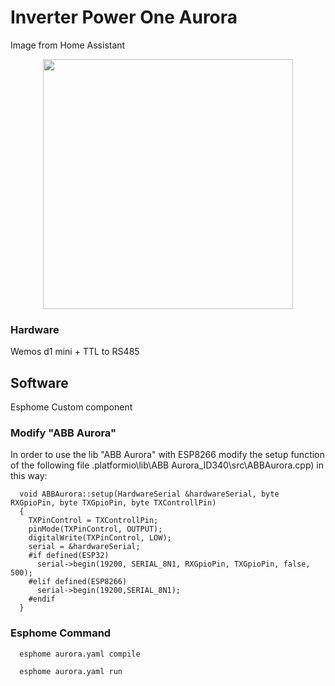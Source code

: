 # Inverter Power One Aurora
Image from Home Assistant
<p align="center">
   <a><img src='https://raw.githubusercontent.com/mttstt/Power-One-monitor/master/Asset/HomeAssistant.png' height='400'></a></p>


### Hardware
Wemos d1 mini + TTL to RS485


## Software
Esphome Custom component

### Modify "ABB Aurora"
In order to use the lib "ABB Aurora" with ESP8266 modify the setup function of the following file .platformio\lib\ABB Aurora_ID340\src\ABBAurora.cpp) in this way:

      void ABBAurora::setup(HardwareSerial &hardwareSerial, byte RXGpioPin, byte TXGpioPin, byte TXControllPin)
      {
        TXPinControl = TXControllPin;
        pinMode(TXPinControl, OUTPUT);
        digitalWrite(TXPinControl, LOW);
        serial = &hardwareSerial;
        #if defined(ESP32)
          serial->begin(19200, SERIAL_8N1, RXGpioPin, TXGpioPin, false, 500);
        #elif defined(ESP8266)
          serial->begin(19200,SERIAL_8N1);
        #endif
      }


### Esphome Command

      esphome aurora.yaml compile

      esphome aurora.yaml run
